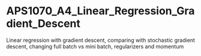 # APS1070_A4_Linear_Regression_Gradient_Descent
Linear regression with gradient descent, comparing with stochastic gradient descent, changing full batch vs mini batch, regularizers and momentum
